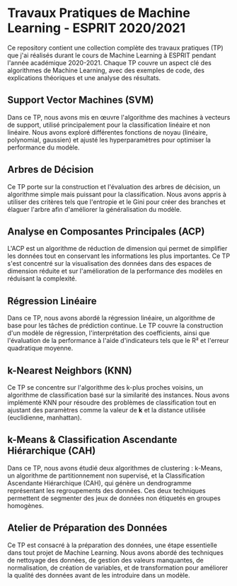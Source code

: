 # Travaux Pratiques de Machine Learning - ESPRIT 2020/2021

Ce repository contient une collection complète des travaux pratiques (TP) que j'ai réalisés durant le cours de Machine Learning à ESPRIT pendant l'année académique 2020-2021. Chaque TP couvre un aspect clé des algorithmes de Machine Learning, avec des exemples de code, des explications théoriques et une analyse des résultats.

## Support Vector Machines (SVM)
Dans ce TP, nous avons mis en œuvre l'algorithme des machines à vecteurs de support, utilisé principalement pour la classification linéaire et non linéaire. Nous avons exploré différentes fonctions de noyau (linéaire, polynomial, gaussien) et ajusté les hyperparamètres pour optimiser la performance du modèle.

## Arbres de Décision
Ce TP porte sur la construction et l'évaluation des arbres de décision, un algorithme simple mais puissant pour la classification. Nous avons appris à utiliser des critères tels que l'entropie et le Gini pour créer des branches et élaguer l'arbre afin d'améliorer la généralisation du modèle.

## Analyse en Composantes Principales (ACP)
L'ACP est un algorithme de réduction de dimension qui permet de simplifier les données tout en conservant les informations les plus importantes. Ce TP s'est concentré sur la visualisation des données dans des espaces de dimension réduite et sur l'amélioration de la performance des modèles en réduisant la complexité.

## Régression Linéaire
Dans ce TP, nous avons abordé la régression linéaire, un algorithme de base pour les tâches de prédiction continue. Le TP couvre la construction d'un modèle de régression, l'interprétation des coefficients, ainsi que l'évaluation de la performance à l'aide d'indicateurs tels que le R² et l'erreur quadratique moyenne.

## k-Nearest Neighbors (KNN)
Ce TP se concentre sur l'algorithme des k-plus proches voisins, un algorithme de classification basé sur la similarité des instances. Nous avons implémenté KNN pour résoudre des problèmes de classification tout en ajustant des paramètres comme la valeur de **k** et la distance utilisée (euclidienne, manhattan).

## k-Means & Classification Ascendante Hiérarchique (CAH)
Dans ce TP, nous avons étudié deux algorithmes de clustering : k-Means, un algorithme de partitionnement non supervisé, et la Classification Ascendante Hiérarchique (CAH), qui génère un dendrogramme représentant les regroupements des données. Ces deux techniques permettent de segmenter des jeux de données non étiquetés en groupes homogènes.

## Atelier de Préparation des Données
Ce TP est consacré à la préparation des données, une étape essentielle dans tout projet de Machine Learning. Nous avons abordé des techniques de nettoyage des données, de gestion des valeurs manquantes, de normalisation, de création de variables, et de transformation pour améliorer la qualité des données avant de les introduire dans un modèle.
